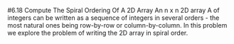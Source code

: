 #6.18 Compute The Spiral Ordering Of A 2D Array
An n x n 2D array A of integers can be written as a sequence of integers in several orders - the most natural ones being
row-by-row or column-by-column.  In this problem we explore the problem of writing the 2D array in spiral order.